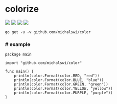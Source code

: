 # colorize

![](https://img.shields.io/github/issues/michalswi/color)
![](https://img.shields.io/github/forks/michalswi/color)
![](https://img.shields.io/github/stars/michalswi/color)
![](https://img.shields.io/github/last-commit/michalswi/color)

```
go get -u -v github.com/michalswi/color
```

### \# example
```
package main

import "github.com/michalswi/color"

func main() {
	println(color.Format(color.RED, "red"))
	println(color.Format(color.BLUE, "blue"))
	println(color.Format(color.GREEN, "green"))
	println(color.Format(color.YELLOW, "yellow"))
	println(color.Format(color.PURPLE, "purple"))
}
```
